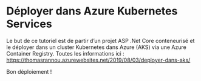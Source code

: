 # Déployer dans Azure Kubernetes Services

Le but de ce tutoriel est de partir d’un projet ASP .Net Core conteneurisé et le déployer dans un cluster Kubernetes dans Azure (AKS) via une Azure Container Registry. Toutes les informations ici :
https://thomasrannou.azurewebsites.net/2019/08/03/deployer-dans-aks/

Bon déploiement !
